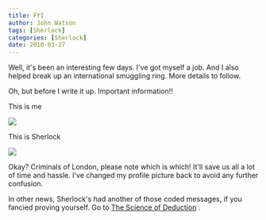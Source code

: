 ```yaml
---
title: FYI
author: John Watson
tags: [Sherlock]
categories: [Sherlock]
date: 2010-03-27 
---
```

Well, it's been an interesting few days. I've got myself a job. And I also helped break up an international smuggling ring. More details to follow.

Oh, but before I write it up. Important information!!

This is me

![](https://i.loli.net/2020/11/06/8Bkp1rMhIRYwJgi.jpg)

This is Sherlock

![](https://i.loli.net/2020/11/06/n4NcJRldSCgvbfz.jpg)

Okay? Criminals of London, please note which is which! It'll save us all a lot of time and hassle. I've changed my profile picture back to avoid any further confusion.

In other news, Sherlock's had another of those coded messages, if you fancied proving yourself. Go to [The Science of Deduction](http://www.thescienceofdeduction.co.uk/ "The Science of Deduction") .